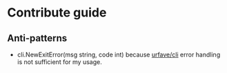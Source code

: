 # Contribute guide

## Anti-patterns

+ cli.NewExitError(msg string, code int) because [urfave/cli](https://github.com/urfave/cli) error handling is not sufficient for my usage.
